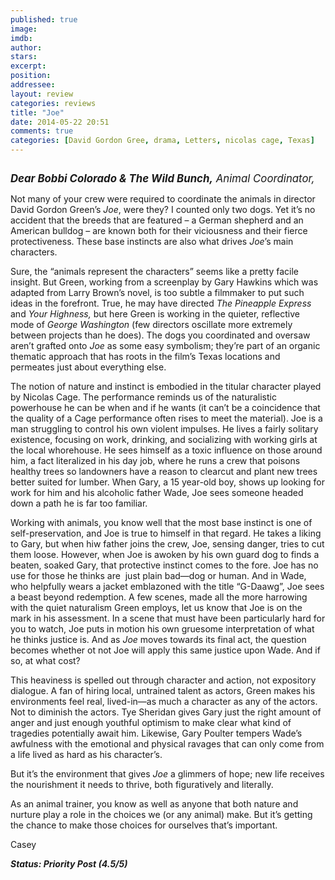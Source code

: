 ```yaml
---
published: true
image: 
imdb: 
author:  
stars: 
excerpt: 
position: 
addressee: 
layout: review
categories: reviews
title: "Joe"
date: 2014-05-22 20:51
comments: true
categories: [David Gordon Gree, drama, Letters, nicolas cage, Texas]
---
```

<div><p><span class="full-image-block ssNonEditable"><span><a href="/letters/2014/5/22/joe.html"><img src="http://rollotomasi73.files.wordpress.com/2014/05/joe.jpg" alt="" /></a></span></span></p>
<p class="Body"><span style="font-size:120%;"><strong><em>Dear Bobbi Colorado &amp; The Wild Bunch,</em></strong><em> Animal Coordinator,</em></span></p>
<p class="Body">Not many of your crew were required to coordinate the animals in director David Gordon Green&rsquo;s <em>Joe</em>, were they? I counted only two dogs. Yet it&rsquo;s no accident that the breeds that are featured &ndash; a German shepherd and an American bulldog &ndash; are known both for their viciousness and their fierce protectiveness. These base instincts are also what drives <em>Joe</em>&rsquo;s main characters.</p>
<p class="Body">Sure, the &ldquo;animals represent the characters&rdquo; seems like a pretty facile insight. But Green, working from a screenplay by Gary Hawkins which was adapted from Larry Brown&rsquo;s novel, is too subtle a filmmaker to put such ideas in the forefront. True, he may have directed <em>The Pineapple Express</em> and <em>Your Highness,</em> but here Green is working in the quieter, reflective mode of <em>George Washington</em> (few directors oscillate more extremely between projects than he does). The dogs you coordinated and oversaw aren&rsquo;t grafted onto <em>Joe</em> as some easy symbolism; they&rsquo;re part of an organic thematic approach that has roots in the film&rsquo;s Texas locations and permeates just about everything else.</p>
<p class="Body">The notion of nature and instinct is embodied in the titular character played by Nicolas Cage. The performance reminds us of the naturalistic powerhouse he can be when and if he wants (it can&rsquo;t be a coincidence that the quality of a Cage performance often rises to meet the material). Joe is a man struggling to control his own violent impulses. He lives a fairly solitary existence, focusing on work, drinking, and socializing with working girls at the local whorehouse. He sees himself as a toxic influence on those around him, a fact literalized in his day job, where he runs a crew that poisons healthy trees so landowners have a reason to clearcut and plant new trees better suited for lumber. When Gary, a 15 year-old boy, shows up looking for work for him and his alcoholic father Wade, Joe sees someone headed down a path he is far too familiar.</p>
<p class="Body">Working with animals, you know well that the most base instinct is one of self-preservation, and Joe is true to himself in that regard. He takes a liking to Gary, but when hiw father joins the crew, Joe, sensing danger, tries to cut them loose. However, when Joe is awoken by his own guard dog to finds a beaten, soaked Gary, that protective instinct comes to the fore. Joe has no use for those he thinks are&nbsp; just plain bad&mdash;dog or human. And in Wade, who helpfully wears a jacket emblazoned with the title &ldquo;G-Daawg&rdquo;, Joe sees a beast beyond redemption. A few scenes, made all the more harrowing with the quiet naturalism Green employs, let us know that Joe is on the mark in his assessment.<em> </em>In a scene that must have been particularly hard for you to watch, Joe puts in motion his own gruesome interpretation of what he thinks justice is. And as <em>Joe</em> moves towards its final act, the question becomes whether ot not Joe will apply this same justice upon Wade. And if so, at what cost?</p>
<p class="Body">This heaviness is spelled out through character and action, not expository dialogue. A fan of hiring local, untrained talent as actors, Green makes his environments feel real, lived-in&mdash;as much a character as any of the actors. Not to diminish the actors. Tye Sheridan gives Gary just the right amount of anger and just enough youthful optimism to make clear what kind of tragedies potentially await him. Likewise, Gary Poulter tempers Wade&rsquo;s awfulness with the emotional and physical ravages that can only come from a life lived as hard as his character&rsquo;s.</p>
<p class="Body">But it&rsquo;s the environment that gives <em>Joe </em>a glimmers of hope; new life receives the nourishment it needs to thrive, both figuratively and literally.</p>
<p class="Body">As an animal trainer, you know as well as anyone that both nature and nurture play a role in the choices we (or any animal) make. But it&rsquo;s getting the chance to make those choices for ourselves that&rsquo;s important.</p>
<p class="Body">Casey</p>
<p class="Body"><strong><em>Status: Priority Post (4.5/5)</em></strong></p></div>
